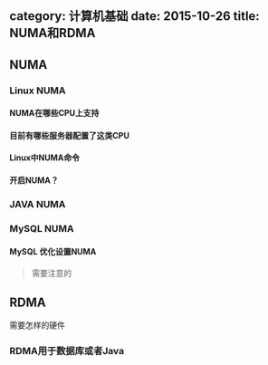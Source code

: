 category: 计算机基础
date: 2015-10-26
title: NUMA和RDMA 
---
## NUMA

### Linux NUMA

#### NUMA在哪些CPU上支持

#### 目前有哪些服务器配置了这类CPU

#### Linux中NUMA命令

#### 开启NUMA？

### JAVA NUMA

### MySQL NUMA

#### MySQL 优化设置NUMA

> 需要注意的

## RDMA
需要怎样的硬件

### RDMA用于数据库或者Java